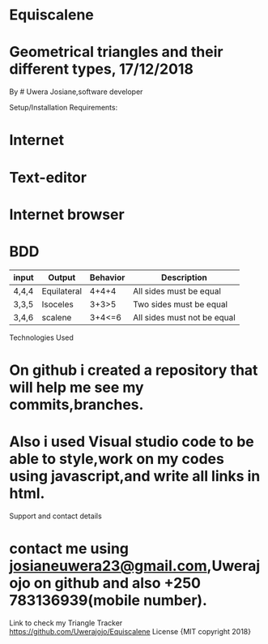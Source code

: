 # Equiscalene
# Geometrical triangles and their different types, 17/12/2018
By # Uwera Josiane,software developer

Setup/Installation Requirements:
# Internet
# Text-editor
# Internet browser
# BDD
| input | Output      | Behavior | Description                 |
|-------|-------------|----------|-----------------------------|
| 4,4,4 | Equilateral | 4+4+4    | All sides must be equal     |
| 3,3,5 | Isoceles    | 3+3>5    | Two sides must be equal     |
| 3,4,6 | scalene     | 3+4<=6   | All sides must not be equal |

Technologies Used
# On github i created a repository that will help me see my commits,branches.
# Also i used Visual studio code to be able to style,work on my codes using javascript,and write all links in html.

Support and contact details
# contact me using josianeuwera23@gmail.com,Uwerajojo on github and also +250 783136939(mobile number).
Link to check my Triangle Tracker
https://github.com/Uwerajojo/Equiscalene
License
{MIT copyright 2018}
